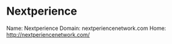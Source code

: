 
# Nextperience

Name: Nextperience
Domain: nextperiencenetwork.com
Home: http://nextperiencenetwork.com/

